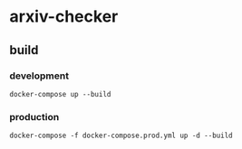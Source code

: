 # arxiv-checker
## build
### development
`docker-compose up --build`

### production
`docker-compose -f docker-compose.prod.yml up -d --build`